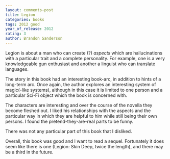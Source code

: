 ```yaml
---
layout: comments-post
title: Legion
categories: books
tags: 2012 good
year_of_release: 2012
rating: 3
author: Brandon Sanderson
---
```


Legion is about a man who can create (?) *aspects* which are hallucinations with a particular trait and a complete personality. For example, one is a very knowledgeable gun enthusiast and another a linguist who can translate languages.

The story in this book had an interesting book-arc, in addition to hints of a long-term arc. Once again, the author explores an interesting system of magic(-like systems), although in this case it is limited to one person and a particular Sci-Fi object which the book is concerned with.

The characters are interesting and over the course of the novella they become fleshed out. I liked his relationships with the aspects and the particular way in which they are helpful to him while still being their own persons. I found the pretend-they-are-real parts to be funny.

There was not any particular part of this book that I disliked.

Overall, this book was good and I want to read a sequel. Fortunately it does seem like there is one (Legion: Skin Deep, twice the length), and there may be a third in the future.
